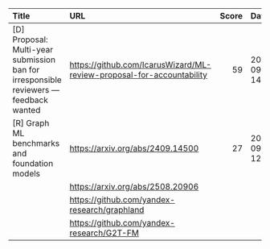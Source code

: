 | Title                                                                                 | URL                                                                   |   Score | Date                |
|:--------------------------------------------------------------------------------------|:----------------------------------------------------------------------|--------:|:--------------------|
| [D] Proposal: Multi-year submission ban for irresponsible reviewers — feedback wanted | https://github.com/IcarusWizard/ML-review-proposal-for-accountability |      59 | 2025-09-01 14:38:33 |
| [R] Graph ML benchmarks and foundation models                                         | https://arxiv.org/abs/2409.14500                                      |      27 | 2025-09-01 12:13:29 |
|                                                                                       | https://arxiv.org/abs/2508.20906                                      |         |                     |
|                                                                                       | https://github.com/yandex-research/graphland                          |         |                     |
|                                                                                       | https://github.com/yandex-research/G2T-FM                             |         |                     |